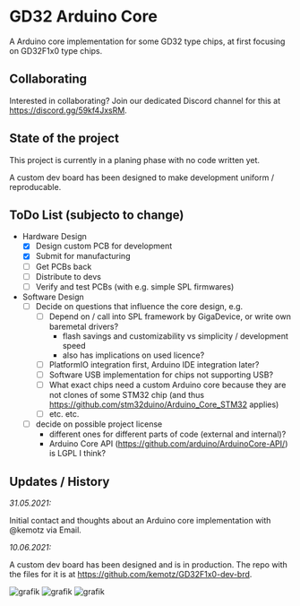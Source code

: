 # GD32 Arduino Core

A Arduino core implementation for some GD32 type chips, at first focusing on GD32F1x0 type chips. 

## Collaborating

Interested in collaborating? Join our dedicated Discord channel for this at https://discord.gg/59kf4JxsRM.

## State of the project

This project is currently in a planing phase with no code written yet. 

A custom dev board has been designed to make development uniform / reproducable.

## ToDo List (subjecto to change)

* Hardware Design
   * [X] Design custom PCB for development
   * [X] Submit for manufacturing
   * [ ] Get PCBs back
   * [ ] Distribute to devs
   * [ ] Verify and test PCBs (with e.g. simple SPL firmwares)
* Software Design
   * [ ] Decide on questions that influence the core design, e.g.
      * [ ] Depend on / call into SPL framework by GigaDevice, or write own baremetal drivers?
           * flash savings and customizability vs simplicity / development speed
           * also has implications on used licence? 
      * [ ] PlatformIO integration first, Arduino IDE integration later? 
      * [ ] Software USB implementation for chips not supporting USB? 
      * [ ] What exact chips need a custom Arduino core because they are not clones of some STM32 chip (and thus https://github.com/stm32duino/Arduino_Core_STM32 applies) 
      * [ ] etc. etc.
   * [ ] decide on possible project license 
        * different ones for different parts of code (external and internal)?
        * Arduino Core API (https://github.com/arduino/ArduinoCore-API/) is LGPL I think?
## Updates / History

_31.05.2021:_

Initial contact and thoughts about an Arduino core implementation with @kemotz via Email.

_10.06.2021:_

A custom dev board has been designed and is in production. The repo with the files for it is at https://github.com/kemotz/GD32F1x0-dev-brd. 

![grafik](https://user-images.githubusercontent.com/26485477/121490451-4eab5380-c9d5-11eb-867f-b4cba305374b.png)
![grafik](https://user-images.githubusercontent.com/26485477/121490465-53700780-c9d5-11eb-8b05-18b1cfc1b38f.png)
![grafik](https://user-images.githubusercontent.com/26485477/121490480-579c2500-c9d5-11eb-8b5b-e1f91f3fcd5e.png)
